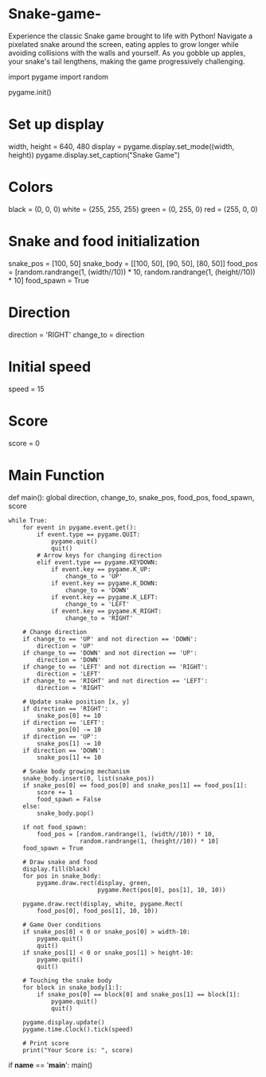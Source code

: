 # Snake-game-
Experience the classic Snake game brought to life with Python! Navigate a pixelated snake around the screen, eating apples to grow longer while avoiding collisions with the walls and yourself. As you gobble up apples, your snake's tail lengthens, making the game progressively challenging.

import pygame
import random

pygame.init()

# Set up display
width, height = 640, 480
display = pygame.display.set_mode((width, height))
pygame.display.set_caption("Snake Game")

# Colors
black = (0, 0, 0)
white = (255, 255, 255)
green = (0, 255, 0)
red = (255, 0, 0)

# Snake and food initialization
snake_pos = [100, 50]
snake_body = [[100, 50], [90, 50], [80, 50]]
food_pos = [random.randrange(1, (width//10)) * 10,
            random.randrange(1, (height//10)) * 10]
food_spawn = True

# Direction
direction = 'RIGHT'
change_to = direction

# Initial speed
speed = 15

# Score
score = 0

# Main Function
def main():
    global direction, change_to, snake_pos, food_pos, food_spawn, score

    while True:
        for event in pygame.event.get():
            if event.type == pygame.QUIT:
                pygame.quit()
                quit()
            # Arrow keys for changing direction
            elif event.type == pygame.KEYDOWN:
                if event.key == pygame.K_UP:
                    change_to = 'UP'
                if event.key == pygame.K_DOWN:
                    change_to = 'DOWN'
                if event.key == pygame.K_LEFT:
                    change_to = 'LEFT'
                if event.key == pygame.K_RIGHT:
                    change_to = 'RIGHT'

        # Change direction
        if change_to == 'UP' and not direction == 'DOWN':
            direction = 'UP'
        if change_to == 'DOWN' and not direction == 'UP':
            direction = 'DOWN'
        if change_to == 'LEFT' and not direction == 'RIGHT':
            direction = 'LEFT'
        if change_to == 'RIGHT' and not direction == 'LEFT':
            direction = 'RIGHT'

        # Update snake position [x, y]
        if direction == 'RIGHT':
            snake_pos[0] += 10
        if direction == 'LEFT':
            snake_pos[0] -= 10
        if direction == 'UP':
            snake_pos[1] -= 10
        if direction == 'DOWN':
            snake_pos[1] += 10

        # Snake body growing mechanism
        snake_body.insert(0, list(snake_pos))
        if snake_pos[0] == food_pos[0] and snake_pos[1] == food_pos[1]:
            score += 1
            food_spawn = False
        else:
            snake_body.pop()

        if not food_spawn:
            food_pos = [random.randrange(1, (width//10)) * 10,
                        random.randrange(1, (height//10)) * 10]
        food_spawn = True

        # Draw snake and food
        display.fill(black)
        for pos in snake_body:
            pygame.draw.rect(display, green,
                             pygame.Rect(pos[0], pos[1], 10, 10))

        pygame.draw.rect(display, white, pygame.Rect(
            food_pos[0], food_pos[1], 10, 10))

        # Game Over conditions
        if snake_pos[0] < 0 or snake_pos[0] > width-10:
            pygame.quit()
            quit()
        if snake_pos[1] < 0 or snake_pos[1] > height-10:
            pygame.quit()
            quit()

        # Touching the snake body
        for block in snake_body[1:]:
            if snake_pos[0] == block[0] and snake_pos[1] == block[1]:
                pygame.quit()
                quit()

        pygame.display.update()
        pygame.time.Clock().tick(speed)

        # Print score
        print("Your Score is: ", score)


if __name__ == '__main__':
    main()
